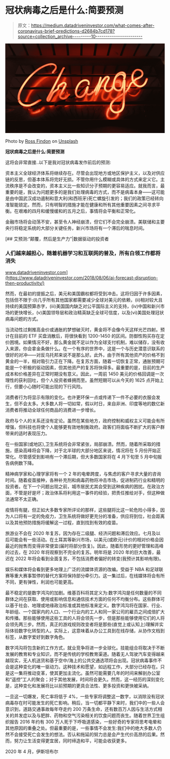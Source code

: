 # 冠状病毒之后是什么:简要预测

> 原文：<https://medium.datadriveninvestor.com/what-comes-after-coronavirus-brief-predictions-d2684b7cd178?source=collection_archive---------10----------------------->

![](img/843c22fa13525981f0c6816d151d80aa.png)

Photo by [Ross Findon](https://unsplash.com/@rossf?utm_source=medium&utm_medium=referral) on [Unsplash](https://unsplash.com?utm_source=medium&utm_medium=referral)

**冠状病毒之后是什么:简要预测**

这将会非常直接..以下是我对冠状病毒发作前后的预测:

资本主义全球经济体系将继续存在。尽管会出现地方或地区保护主义，以及对供应链的反思，但基本体系将完好无损。不管你用什么模糊或具体的方式来定义它。主流秩序是不会改变的，资本主义比一些知识分子预期的更容易适应。就我而言，最重要的是，我认为问题更多的是我们处理病毒的方式，而不是病毒本身——这可能是由中国武汉成功遏制和意大利(和西班牙)死亡螺旋引发的；我们的政策已经转向准智能锁定。然而，只有明智的措施才能在健康和所有其他重要因素之间寻求平衡。在艰难的四月和缓慢缓和的五月之后，事情将会平衡和正常化。

金融市场将会动荡不安，甚至令人神经崩溃，但它们不会完全崩溃。美联储和主要央行将稳定系统的大部分关键任务，新兴市场将有一个滞后的喘息时间。

[](https://www.datadriveninvestor.com/2018/08/06/ai-forecast-disruption-then-productivity/) [## 艾预测:“颠覆，然后是生产力”|数据驱动的投资者

### 人们越来越担心，随着机器学习和互联网的普及，所有白领工作都将消失

www.datadriveninvestor.com](https://www.datadriveninvestor.com/2018/08/06/ai-forecast-disruption-then-productivity/) 

然而，在最初的提振之后，美元和美国霸权都将受到冲击。这将归因于许多因素，包括但不限于:(I)几乎所有其他国家都需要减少全球对美元的依赖，(ii)相对较大且持续的美国预算赤字，(iii)美国国内缺乏对公平国际主义的支持，(iv)中国和新兴市场的更快增长，(v)美国领导层和政治精英缺乏全球可信度，以及(vi)美国处理冠状病毒问题的方式。

当流动性过剩推高金价或通胀的梦想破灭时，黄金将不会像今天这样光芒四射。预计在目前的 ETF 买盘消散后，将很快看到 1200-1450 的区间。防御性购买存在定价困境。如果情况不好，那么黄金就不足以作为全球支付机制，难以储存，没有收入来源，你会拿金条做什么。在一个有序的世界中，这是一个与历史潜意识联系的很好的对冲——对反乌托邦来说不是那么好。此外，由于所有其他资产的价格不到黄金的一半，相对吸引力正在下降。在复苏方面，随着一切恢复正常，通胀预期可能是一个积极的驱动因素，但其他资产的复苏将快得多。最重要的是，目前的生产成本和价格差异在正常时期没有意义。因此，一周前 1450 美元的价格回调是一次理性的获利回吐，但个人投资者蜂拥而至。虽然短期可以从今天的 1625 点开始上行，但要小心随时可能出现的下行风险。

消费者行为将显示有限的变化。也许更环保一点或传递下一件不必要的衣服会发生，但不会太多。大多数人将一切如常，假以时日，来自非洲、印度等地的数亿新消费者将推动全球任何商品的消费进一步增长。

政府与个人的关系还没有定论。虽然在某些地方，政府控制和威权主义可能会有所增强，但科技也将使个人能够更有效地制衡政府。政客们将面临不断扩大的客户群带来的适时表现压力。

在一些国家(或地区),卫生系统将会非常紧张，局部崩溃。然而，随着所采取的措施，感染高峰将会下降，对于北半球的大部分地区来说，情况将在 5 月份开始正常化。尽管感受到影响有一个滞后期，但大多数国家将在 4 月下旬至 5 月中旬报告病例数下降。

精神病学家和心理学家将有一个 2 年的电晕跨度，与焦虑的客户寻求大量的咨询时间。随着疫苗接种，各种补充剂和病毒药物将冲击市场，促进制药行业和精明的投资者。在下一个问题出现之前，城市居民尤其会受到这种疾病的困扰。在政治方面，不管是好是坏；政治体系将利用这一事件的经验，把责任推给对手，但这种做法通常不太正确。

疫情将有腿，但正如大多数专家所评论的那样，这些腿将比这一轮危险小得多，因为人口将有一定的免疫力，卫生系统将做好更充分的准备，供应将到位，社会距离以及其他预防措施将缓解这一过程，直到找到有效的疫苗。

旅游业不会在 2020 年复苏，因为存在二级腿、经济问题和滞后效应。七月及以后可能会有一些活动。在土耳其等新兴市场，以美元(或欧元)计价的相对价格会因最近的抛售而变得非常便宜(届时将部分恢复)。因此，随着形势的更好管理和高峰的过去，在 2020 年将观察到不完全的复苏。明年将是 2020 年的巨大改善，最迟在 2022 年将会看到全面复苏，不包括消费者偏好的转变(我预计其影响有限)。

娱乐和媒体将会看到更多地理上广泛的流媒体资源的改编。受益于 NBA 和足球联赛等重大赛事暂停的替代方案将保持部分牵引力。这一集过后，在线媒体将会有所不同，更有弹性，利润也可能更高。

最不稳定的是数字鸿沟的加剧。维基百科将其定义为:数字鸿沟是任何数量的不同群体之间在获取、使用或影响信息和通信技术方面的任何不均衡分布。这些群体可以基于社会、地理或地缘政治标准或其他标准来定义。数字鸿沟将在国家、行业、年龄组、一个国家内的人口、一个行业内的工人和同一家公司的雇员之间成倍扩大和传播。那些能够使用这些工具的人将会领先一步，但是那些能够使用它们的人将会领先两三步。然而，真正的游戏规则改变者将是那些(直觉上或认知上)理解并实际体验数字化转型的人。实际上，这意味着从办公工具到在线存储，从协作文档到标签，从数字爱好到数字角色。

数字鸿沟将包含新的工作方式，就业竞争将进一步全球化。技能组合将取决于不断发展的教育和专业知识，而不是传统的学校教育渠道。随着无人驾驶汽车变得越来越现实，无人机送货和基于空中/海上的公共交通选项将会出现。冠状病毒事件不会是这种变化的唯一驱动力。这种技术和愿望，如远程工作，大部分已经存在。只是这一集将推动变革，使其更加主流化。虽然可能需要几年的时间来解剖办公室和“遥控”工人的聚会；对于其他发展，时间将会更久。然而，这一经历的深刻变化是，这种变化和发展将比以前预期的更具合法性、更多投资和更快被采纳。

一旦这一切爆发，死亡率将低于 4%，一些专家将调整这一数字，以消除没有冠状病毒存在时可能发生的死亡影响。稍后，当一切都平静下来时，我们中的一些人会意识到，道路交通事故每年夺走约 200 万条生命，还有数百万人因与生活方式相关的并发症以及与肥胖、药物和空气污染相关的饮食问题而丧生。随着世界卫生组织报告 2016 年约有 300 万人死于下呼吸道感染，一些好奇的专家将思考电晕和其他原因的重叠之处。但最重要的是，一些事情不会发生:我们中的绝大多数人仍然不会接受死亡会发生的想法。否认和拖延的努力总是会产生代价高昂的后果。然而，努力让生活变得更宜居，同时缔造和平，可能会收获更多。

2020 年 4 月，伊斯坦布尔